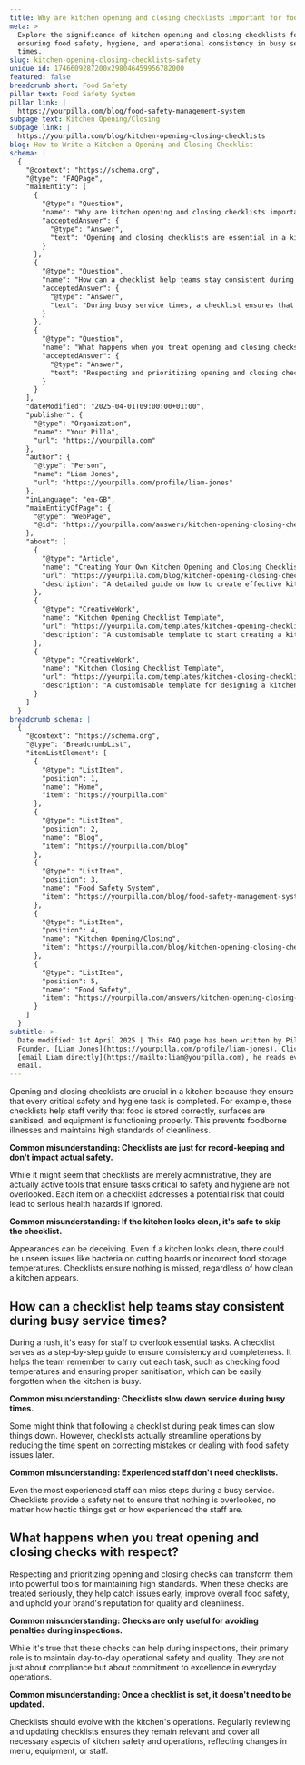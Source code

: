 ```yaml
---
title: Why are kitchen opening and closing checklists important for food safety?
meta: >
  Explore the significance of kitchen opening and closing checklists for
  ensuring food safety, hygiene, and operational consistency in busy service
  times.
slug: kitchen-opening-closing-checklists-safety
unique id: 1746609287200x298046459956782000
featured: false
breadcrumb short: Food Safety
pillar text: Food Safety System
pillar link: |
  https://yourpilla.com/blog/food-safety-management-system
subpage text: Kitchen Opening/Closing
subpage link: |
  https://yourpilla.com/blog/kitchen-opening-closing-checklists
blog: How to Write a Kitchen a Opening and Closing Checklist
schema: |
  {
    "@context": "https://schema.org",
    "@type": "FAQPage",
    "mainEntity": [
      {
        "@type": "Question",
        "name": "Why are kitchen opening and closing checklists important for food safety?",
        "acceptedAnswer": {
          "@type": "Answer",
          "text": "Opening and closing checklists are essential in a kitchen as they ensure all critical safety and hygiene tasks are completed, hence preventing foodborne illnesses and maintaining high cleanliness standards. They act as active tools to ensure crucial safety tasks are not overlooked."
        }
      },
      {
        "@type": "Question",
        "name": "How can a checklist help teams stay consistent during busy service times?",
        "acceptedAnswer": {
          "@type": "Answer",
          "text": "During busy service times, a checklist ensures that no essential tasks are missed. It serves as a step-by-step guide, aiding staff in maintaining consistency and thoroughness, thus preventing safety oversights and operational errors."
        }
      },
      {
        "@type": "Question",
        "name": "What happens when you treat opening and closing checks with respect?",
        "acceptedAnswer": {
          "@type": "Answer",
          "text": "Respecting and prioritizing opening and closing checks turn them into effective tools for maintaining high standards. Serious attention to these checks early detects issues, improves food safety, and helps uphold a brand's reputation for quality and cleanliness."
        }
      }
    ],
    "dateModified": "2025-04-01T09:00:00+01:00",
    "publisher": {
      "@type": "Organization",
      "name": "Your Pilla",
      "url": "https://yourpilla.com"
    },
    "author": {
      "@type": "Person",
      "name": "Liam Jones",
      "url": "https://yourpilla.com/profile/liam-jones"
    },
    "inLanguage": "en-GB",
    "mainEntityOfPage": {
      "@type": "WebPage",
      "@id": "https://yourpilla.com/answers/kitchen-opening-closing-checklists-safety"
    },
    "about": [
      {
        "@type": "Article",
        "name": "Creating Your Own Kitchen Opening and Closing Checklists",
        "url": "https://yourpilla.com/blog/kitchen-opening-closing-checklists",
        "description": "A detailed guide on how to create effective kitchen opening and closing checklists to maintain safety and efficiency."
      },
      {
        "@type": "CreativeWork",
        "name": "Kitchen Opening Checklist Template",
        "url": "https://yourpilla.com/templates/kitchen-opening-checklist",
        "description": "A customisable template to start creating a kitchen opening checklist tailored to specific site needs."
      },
      {
        "@type": "CreativeWork",
        "name": "Kitchen Closing Checklist Template",
        "url": "https://yourpilla.com/templates/kitchen-closing-checklist",
        "description": "A customisable template for designing a kitchen closing checklist that addresses all necessary safety and operational practices."
      }
    ]
  }
breadcrumb_schema: |
  {
    "@context": "https://schema.org",
    "@type": "BreadcrumbList",
    "itemListElement": [
      {
        "@type": "ListItem",
        "position": 1,
        "name": "Home",
        "item": "https://yourpilla.com"
      },
      {
        "@type": "ListItem",
        "position": 2,
        "name": "Blog",
        "item": "https://yourpilla.com/blog"
      },
      {
        "@type": "ListItem",
        "position": 3,
        "name": "Food Safety System",
        "item": "https://yourpilla.com/blog/food-safety-management-system"
      },
      {
        "@type": "ListItem",
        "position": 4,
        "name": "Kitchen Opening/Closing",
        "item": "https://yourpilla.com/blog/kitchen-opening-closing-checklists"
      },
      {
        "@type": "ListItem",
        "position": 5,
        "name": "Food Safety",
        "item": "https://yourpilla.com/answers/kitchen-opening-closing-checklists-safety"
      }
    ]
  }
subtitle: >-
  Date modified: 1st April 2025 | This FAQ page has been written by Pilla
  Founder, [Liam Jones](https://yourpilla.com/profile/liam-jones). Click to
  [email Liam directly](https://mailto:liam@yourpilla.com), he reads every
  email.
---
```

Opening and closing checklists are crucial in a kitchen because they ensure that every critical safety and hygiene task is completed. For example, these checklists help staff verify that food is stored correctly, surfaces are sanitised, and equipment is functioning properly. This prevents foodborne illnesses and maintains high standards of cleanliness.

**Common misunderstanding: Checklists are just for record-keeping and don't impact actual safety.**

While it might seem that checklists are merely administrative, they are actually active tools that ensure tasks critical to safety and hygiene are not overlooked. Each item on a checklist addresses a potential risk that could lead to serious health hazards if ignored.

**Common misunderstanding: If the kitchen looks clean, it's safe to skip the checklist.**

Appearances can be deceiving. Even if a kitchen looks clean, there could be unseen issues like bacteria on cutting boards or incorrect food storage temperatures. Checklists ensure nothing is missed, regardless of how clean a kitchen appears.

## How can a checklist help teams stay consistent during busy service times?

During a rush, it's easy for staff to overlook essential tasks. A checklist serves as a step-by-step guide to ensure consistency and completeness. It helps the team remember to carry out each task, such as checking food temperatures and ensuring proper sanitisation, which can be easily forgotten when the kitchen is busy.

**Common misunderstanding: Checklists slow down service during busy times.**

Some might think that following a checklist during peak times can slow things down. However, checklists actually streamline operations by reducing the time spent on correcting mistakes or dealing with food safety issues later.

**Common misunderstanding: Experienced staff don't need checklists.**

Even the most experienced staff can miss steps during a busy service. Checklists provide a safety net to ensure that nothing is overlooked, no matter how hectic things get or how experienced the staff are.

## What happens when you treat opening and closing checks with respect?

Respecting and prioritizing opening and closing checks can transform them into powerful tools for maintaining high standards. When these checks are treated seriously, they help catch issues early, improve overall food safety, and uphold your brand's reputation for quality and cleanliness.

**Common misunderstanding: Checks are only useful for avoiding penalties during inspections.**

While it's true that these checks can help during inspections, their primary role is to maintain day-to-day operational safety and quality. They are not just about compliance but about commitment to excellence in everyday operations.

**Common misunderstanding: Once a checklist is set, it doesn't need to be updated.**

Checklists should evolve with the kitchen's operations. Regularly reviewing and updating checklists ensures they remain relevant and cover all necessary aspects of kitchen safety and operations, reflecting changes in menu, equipment, or staff.
